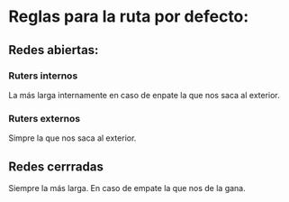 # Reglas para la ruta por defecto:

## Redes abiertas:

### Ruters internos

La más larga internamente en caso de enpate la que nos saca al exterior.

### Ruters externos

Simpre la que nos saca al exterior.

## Redes cerrradas

Siempre la más larga. En caso de empate la que nos de la gana.